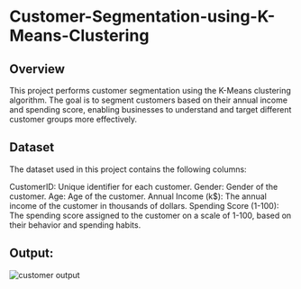 # Customer-Segmentation-using-K-Means-Clustering
## Overview
  This project performs customer segmentation using the K-Means clustering algorithm. The goal is to segment customers based on their annual income and spending score, enabling businesses to understand and target different customer groups more effectively.

## Dataset
  The dataset used in this project contains the following columns:
  
  CustomerID: Unique identifier for each customer.
  Gender: Gender of the customer.
  Age: Age of the customer.
  Annual Income (k$): The annual income of the customer in thousands of dollars.
  Spending Score (1-100): The spending score assigned to the customer on a scale of 1-100, based on their behavior and spending habits.
## Output:
![customer output](https://github.com/user-attachments/assets/20569ecd-439a-45f5-89a2-7f378c32073d)
